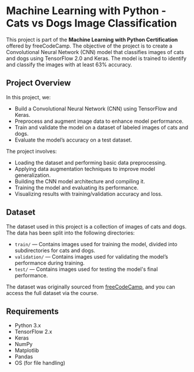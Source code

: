 # Machine Learning with Python - Cats vs Dogs Image Classification

This project is part of the **Machine Learning with Python Certification** offered by freeCodeCamp. The objective of the project is to create a Convolutional Neural Network (CNN) model that classifies images of cats and dogs using TensorFlow 2.0 and Keras. The model is trained to identify and classify the images with at least 63% accuracy.

## Project Overview

In this project, we:

- Build a Convolutional Neural Network (CNN) using TensorFlow and Keras.
- Preprocess and augment image data to enhance model performance.
- Train and validate the model on a dataset of labeled images of cats and dogs.
- Evaluate the model’s accuracy on a test dataset.

The project involves:

- Loading the dataset and performing basic data preprocessing.
- Applying data augmentation techniques to improve model generalization.
- Building the CNN model architecture and compiling it.
- Training the model and evaluating its performance.
- Visualizing results with training/validation accuracy and loss.

## Dataset

The dataset used in this project is a collection of images of cats and dogs. The data has been split into the following directories:

- `train/` — Contains images used for training the model, divided into subdirectories for cats and dogs.
- `validation/` — Contains images used for validating the model’s performance during training.
- `test/` — Contains images used for testing the model's final performance.

The dataset was originally sourced from [freeCodeCamp](https://www.freecodecamp.org/), and you can access the full dataset via the course.

## Requirements

- Python 3.x
- TensorFlow 2.x
- Keras
- NumPy
- Matplotlib
- Pandas
- OS (for file handling)
